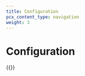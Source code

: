 ```yaml
---
title: Configuration
pcx_content_type: navigation
weight: 3
---
```


# Configuration

{{<directory-listing>}}